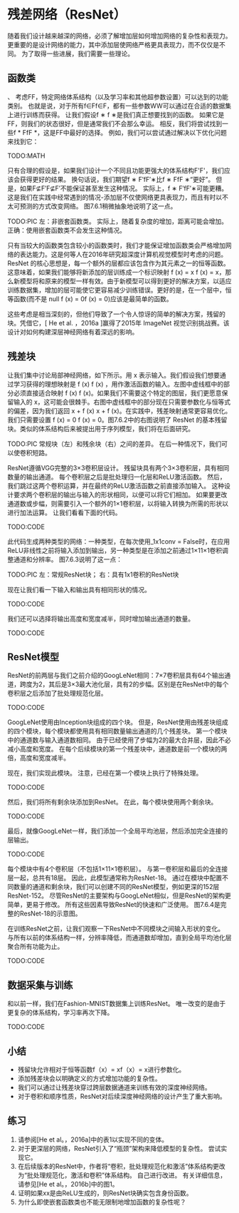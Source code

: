 

<!--
 * @version:
 * @Author:  StevenJokes https://github.com/StevenJokes
 * @Date: 2020-07-17 17:31:01
 * @LastEditors:  StevenJokes https://github.com/StevenJokes
 * @LastEditTime: 2020-07-17 17:46:17
 * @Description:
 * @TODO::
 * @Reference:http://preview.d2l.ai/d2l-en/master/chapter_convolutional-modern/resnet.html
 * https://zh.d2l.ai/chapter_convolutional-neural-networks/resnet.html
-->

# 残差网络（ResNet）

随着我们设计越来越深的网络，必须了解增加层如何增加网络的复杂性和表现力。 更重要的是设计网络的能力，其中添加层使网络严格更具表现力，而不仅仅是不同。 为了取得一些进展，我们需要一些理论。

## 函数类
、
考虑FF，特定网络体系结构（以及学习率和其他超参数设置）可以达到的功能类别。 也就是说，对于所有f∈Ff∈F，都有一些参数WW可以通过在合适的数据集上进行训练而获得。 让我们假设f ∗ f ∗是我们真正想要找到的函数。 如果它是FF，则我们的状态很好，但是通常我们不会那么幸运。 相反，我们将尝试找到一些f * FfF *，这是FF中最好的选择。 例如，我们可以尝试通过解决以下优化问题来找到它：

TODO:MATH

只有合理的假设是，如果我们设计一个不同且功能更强大的体系结构F'F'，我们应该会获得更好的结果。 换句话说，我们期望f ∗ F′fF′∗比f ∗ FfF ∗“更好”。 但是，如果F⊈F′F⊈F′不能保证甚至发生这种情况。 实际上，f ∗ F′fF′∗可能更糟。 这是我们在实践中经常遇到的情况-添加层不仅使网络更具表现力，而且有时以不太可预测的方式改变网络。 图7.6.1稍微抽象地说明了这一点。

TODO:PIC 左：非嵌套函数类。 实际上，随着复杂度的增加，距离可能会增加。 正确：使用嵌套函数类不会发生这种情况。

只有当较大的函数类包含较小的函数类时，我们才能保证增加函数类会严格增加网络的表达能力。这是何等人在2016年研究超深度计算机视觉模型时考虑的问题。ResNet 的核心思想是，每一个额外的层都应该包含作为其元素之一的恒等函数。这意味着，如果我们能够将新添加的层训练成一个标识映射 f (x) = x f (x) = x，那么新模型将和原来的模型一样有效。由于新模型可以得到更好的解决方案，以适应训练数据集，增加的层可能使它更容易减少训练错误。更好的是，在一个层中，恒等函数(而不是 null f (x) = 0f (x) = 0)应该是最简单的函数。

这些考虑是相当深刻的，但他们导致了一个令人惊讶的简单的解决方案，残留的块。凭借它，[ He et al. ，2016a ]赢得了2015年 ImageNet 视觉识别挑战赛。该设计对如何构建深层神经网络有着深远的影响。

## 残差块

让我们集中讨论局部神经网络，如下所示。用 x 表示输入。我们假设我们想要通过学习获得的理想映射是 f (x) f (x) ，用作激活函数的输入。左图中虚线框中的部分必须直接适合映射 f (x) f (x)。如果我们不需要这个特定的图层，我们更愿意保留输入的 x，这可能会很棘手。右图中虚线框中的部分现在只需要参数化与恒等式的偏差，因为我们返回 x + f (x) x + f (x)。在实践中，残差映射通常更容易优化。我们只需要设置 f (x) = 0 f (x) = 0。图7.6.2中的右图说明了 ResNet 的基本残留块。类似的体系结构后来被提出用于序列模型，我们将在后面研究。

TODO:PIC 常规块（左）和残余块（右）之间的差异。 在后一种情况下，我们可以使卷积短路。

ResNet遵循VGG完整的3×3卷积层设计。 残留块具有两个3×3卷积层，具有相同数量的输出通道。 每个卷积层之后是批处理归一化层和ReLU激活函数。 然后，我们跳过这两个卷积运算，并在最终的ReLU激活函数之前直接添加输入。 这种设计要求两个卷积层的输出与输入的形状相同，以便可以将它们相加。 如果要更改通道数或步幅，则需要引入一个额外的1×1卷积层，以将输入转换为所需的形状以进行加法运算。 让我们看看下面的代码。

TODO:CODE

此代码生成两种类型的网络：一种类型，在每次使用_1x1conv = False时，在应用ReLU非线性之前将输入添加到输出，另一种类型是在添加之前通过1×11×1卷积调整通道和分辨率。 图7.6.3说明了这一点：

TODO:PIC 左：常规ResNet块； 右：具有1x1卷积的ResNet块

现在让我们看一下输入和输出具有相同形状的情况。

TODO:CODE

我们还可以选择将输出高度和宽度减半，同时增加输出通道的数量。

TODO:CODE

## ResNet模型

ResNet的前两层与我们之前介绍的GoogLeNet相同：7×7卷积层具有64个输出通道，跨度为2，其后是3×3最大池化层，具有2的步幅。区别是在ResNet中的每个卷积层之后添加了批处理规范化层。

TODO:CODE

GoogLeNet使用由Inception块组成的四个块。 但是，ResNet使用由残差块组成的四个模块，每个模块都使用具有相同数量输出通道的几个残差块。 第一个模块中的通道数与输入通道数相同。 由于已经使用了步幅为2的最大合并层，因此不必减小高度和宽度。 在每个后续模块的第一个残差块中，通道数是前一个模块的两倍，高度和宽度减半。

现在，我们实现此模块。 注意，已经在第一个模块上执行了特殊处理。

TODO:CODE

然后，我们将所有剩余块添加到ResNet。 在此，每个模块使用两个剩余块。

TODO:CODE

最后，就像GoogLeNet一样，我们添加一个全局平均池层，然后添加完全连接的层输出。

TODO:CODE

每个模块中有4个卷积层（不包括1×11×1卷积层）。 与第一卷积层和最后的全连接层一起，总共有18层。 因此，此模型通常称为ResNet-18。 通过在模块中配置不同数量的通道和剩余块，我们可以创建不同的ResNet模型，例如更深的152层ResNet-152。 尽管ResNet的主要架构与GoogLeNet相似，但是ResNet的架构更简单，更易于修改。 所有这些因素导致ResNet的快速和广泛使用。 图7.6.4是完整的ResNet-18的示意图。

在训练ResNet之前，让我们观察一下ResNet中不同模块之间输入形状的变化。 与所有以前的体系结构一样，分辨率降低，而通道数却增加，直到全局平均池化层聚合所有功能为止。

TODO:CODE

## 数据采集​​与训练

和以前一样，我们在Fashion-MNIST数据集上训练ResNet。 唯一改变的是由于更复杂的体系结构，学习率再次下降。

TODO:CODE


## 小结

* 残留块允许相对于恒等函数f（x）= xf（x）= x进行参数化。
* 添加残差块会以明确定义的方式增加功能的复杂性。
* 我们可以通过让残差块穿过跨层数据通道来训练有效的深度神经网络。
* 对于卷积和顺序性质，ResNet对后续深度神经网络的设计产生了重大影响。

## 练习

1. 请参阅[He et al。，2016a]中的表1以实现不同的变体。
1. 对于更深层的网络，ResNet引入了“瓶颈”架构来降低模型的复杂性。 尝试实现它。
1. 在后续版本的ResNet中，作者将“卷积，批处理规范化和激活”体系结构更改为“批处理规范化，激活和卷积”体系结构。 自己进行改进。 有关详细信息，请参见[He et al。，2016b]中的图1。
1. 证明如果xx是由ReLU生成的，则ResNet块确实包含身份函数。
1. 为什么即使嵌套函数类也不能无限制地增加函数的复杂性呢？
